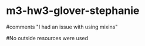 # m3-hw3-glover-stephanie

#comments
"I had an issue with using mixins"

#No outside resources were used
